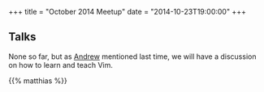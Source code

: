 +++
title = "October 2014 Meetup"
date = "2014-10-23T19:00:00"
+++

## Talks

None so far, but as [Andrew](https://twitter.com/andrewradev) mentioned last time, we will have a discussion on how to
learn and teach Vim.

{{% matthias %}}

